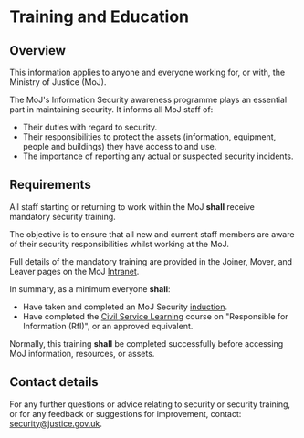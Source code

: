 # Training and Education

## Overview

This information applies to anyone and everyone working for, or with, the Ministry of Justice \(MoJ\).

The MoJ's Information Security awareness programme plays an essential part in maintaining security. It informs all MoJ staff of:

-   Their duties with regard to security.
-   Their responsibilities to protect the assets \(information, equipment, people and buildings\) they have access to and use.
-   The importance of reporting any actual or suspected security incidents.

## Requirements

All staff starting or returning to work within the MoJ **shall** receive mandatory security training.

The objective is to ensure that all new and current staff members are aware of their security responsibilities whilst working at the MoJ.

Full details of the mandatory training are provided in the Joiner, Mover, and Leaver pages on the MoJ [Intranet](https://intranet.justice.gov.uk/guidance/security/).

In summary, as a minimum everyone **shall**:

-   Have taken and completed an MoJ Security [induction](https://intranet.justice.gov.uk/guidance/hr/induction/).
-   Have completed the [Civil Service Learning](https://learn.civilservice.gov.uk/home) course on "Responsible for Information \(RfI\)", or an approved equivalent.

Normally, this training **shall** be completed successfully before accessing MoJ information, resources, or assets.

## Contact details

For any further questions or advice relating to security or security training, or for any feedback or suggestions for improvement, contact: [security@justice.gov.uk](mailto:security@justice.gov.uk).

